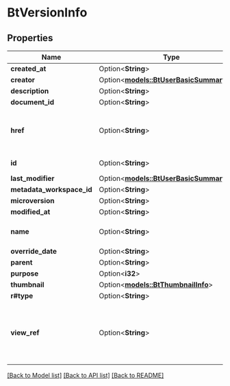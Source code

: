 # BtVersionInfo

## Properties

Name | Type | Description | Notes
------------ | ------------- | ------------- | -------------
**created_at** | Option<**String**> |  | [optional]
**creator** | Option<[**models::BtUserBasicSummaryInfo**](BTUserBasicSummaryInfo.md)> |  | [optional]
**description** | Option<**String**> |  | [optional]
**document_id** | Option<**String**> |  | [optional]
**href** | Option<**String**> | URI to fetch complete information of the resource. | [optional]
**id** | Option<**String**> | Id of the resource. | [optional]
**last_modifier** | Option<[**models::BtUserBasicSummaryInfo**](BTUserBasicSummaryInfo.md)> |  | [optional]
**metadata_workspace_id** | Option<**String**> |  | [optional]
**microversion** | Option<**String**> |  | [optional]
**modified_at** | Option<**String**> |  | [optional]
**name** | Option<**String**> | Name of the resource. | [optional]
**override_date** | Option<**String**> |  | [optional]
**parent** | Option<**String**> |  | [optional]
**purpose** | Option<**i32**> |  | [optional]
**thumbnail** | Option<[**models::BtThumbnailInfo**](BTThumbnailInfo.md)> |  | [optional]
**r#type** | Option<**String**> |  | [optional]
**view_ref** | Option<**String**> | URI to visualize the resource in a webclient if applicable. | [optional]

[[Back to Model list]](../README.md#documentation-for-models) [[Back to API list]](../README.md#documentation-for-api-endpoints) [[Back to README]](../README.md)


